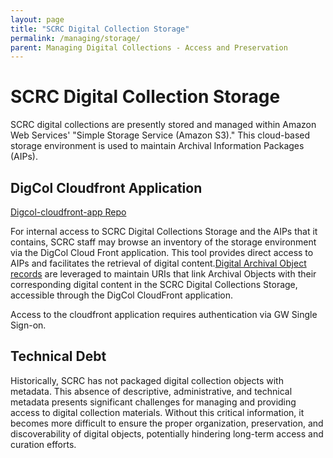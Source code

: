 ```yaml
---
layout: page
title: "SCRC Digital Collection Storage"
permalink: /managing/storage/
parent: Managing Digital Collections - Access and Preservation
---
```


# SCRC Digital Collection Storage

SCRC digital collections are presently stored and managed within Amazon Web Services' "Simple Storage Service (Amazon S3)." This cloud-based storage environment is used to maintain Archival Information Packages (AIPs).

## DigCol Cloudfront Application
[Digcol-cloudfront-app Repo](https://github.com/gwu-libraries/digcol-cloudfront-app) 

For internal access to SCRC Digital Collections Storage and the AIPs that it contains, SCRC staff may browse an inventory of the storage environment via the DigCol Cloud Front application. This tool provides direct access to AIPs and facilitates the retrieval of digital content.[Digital Archival Object records](/managing/daos.md) are leveraged to maintain URIs that link Archival Objects with their corresponding digital content in the SCRC Digital Collections Storage, accessible through the DigCol CloudFront application.

Access to the cloudfront application requires authentication via GW Single Sign-on.

## Technical Debt

Historically, SCRC has not packaged digital collection objects with metadata. This absence of descriptive, administrative, and technical metadata presents significant challenges for managing and providing access to digital collection materials. Without this critical information, it becomes more difficult to ensure the proper organization, preservation, and discoverability of digital objects, potentially hindering long-term access and curation efforts.
